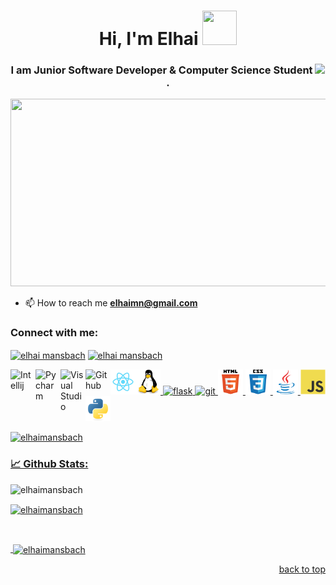 <div id="top"></div>

<h1 align="center">Hi, I'm Elhai <img src="https://github.com/NoobMahbub/NoobMahbub/blob/main/Wave.gif" height="55px" width="55px"/></h1>
<h3 align="center">I am Junior Software Developer & Computer Science Student <img src="https://media.giphy.com/media/WUlplcMpOCEmTGBtBW/giphy.gif" width="30">.</h3>
<div align="center">
  <img src="https://media.giphy.com/media/dWesBcTLavkZuG35MI/giphy.gif" width="600" height="300"/>
</div>

- 📫 How to reach me **elhaimn@gmail.com**
<h3 align="left">Connect with me:</h3>
<p align="left">
<a href="https://www.linkedin.com/in/elhai-mansbach-0966a1234/" target="blank"><img align="center" src="https://raw.githubusercontent.com/rahuldkjain/github-profile-readme-generator/master/src/images/icons/Social/linked-in-alt.svg" alt="elhai mansbach" height="30" width="40"/></a>
<a href="https://www.facebook.com/elhai.mansbach" target="blank"><img align="center" src="https://raw.githubusercontent.com/rahuldkjain/github-profile-readme-generator/master/src/images/icons/Social/facebook.svg" alt="elhai mansbach" height="30" width="40" /></a>
<!-- <a href="https://github.com/ElhaiMansbach" target="blank" url=""><img align="center" src="https://raw.githubusercontent.com/rahuldkjain/github-profile-readme-generator/master/src/images/icons/Social/github.svg" alt="elhai mansbach" height="30" width="40" /></a> -->
</p>

<p align="left"> 
</a>
<a href="https://www.linux.org/" target="_blank" rel="noreferrer"> <img src="https://raw.githubusercontent.com/devicons/devicon/master/icons/linux/linux-original.svg" alt="linux" width="40" height="40"/>
</a>
<img align="left" alt= "Intellij" width="40px" src="https://i.ibb.co/rMJzrfk/Intelli-JIDEA.png" />
<img align="left" alt= "Pycharm" width="40px" src="https://i.ibb.co/SdBmZC2/pycharm.jpg" />
<img align="left" alt= "Visual Studio" width="40px" src="https://i.ibb.co/n7vwtsc/vs.png" />
<a href="https://flask.palletsprojects.com/" target="_blank" rel="noreferrer"> <img src="https://www.vectorlogo.zone/logos/pocoo_flask/pocoo_flask-icon.svg" alt="flask" width="40" height="40"/>
</a>
<a href="https://git-scm.com/" target="_blank" rel="noreferrer"> <img src="https://www.vectorlogo.zone/logos/git-scm/git-scm-icon.svg" alt="git" width="40" height="40"/>
</a>
<img align="left" alt= "Github" width="40px" src="https://i.ibb.co/4W3kdkp/GitHub.png" />
<a href="https://www.w3.org/html/" target="_blank" rel="noreferrer"> <img src="https://raw.githubusercontent.com/devicons/devicon/master/icons/html5/html5-original-wordmark.svg" alt="html5" width="40" height="40"/>
</a>
<a href="https://www.w3schools.com/css/" target="_blank" rel="noreferrer">
<img src="https://raw.githubusercontent.com/devicons/devicon/master/icons/css3/css3-original-wordmark.svg" alt="css3" width="40" height="40"/> 
</a>
<img align="left" alt="React" width="40px" src="https://raw.githubusercontent.com/github/explore/80688e429a7d4ef2fca1e82350fe8e3517d3494d/topics/react/react.png" />
<a href="https://www.java.com" target="_blank" rel="noreferrer"> <img src="https://raw.githubusercontent.com/devicons/devicon/master/icons/java/java-original.svg" alt="java" width="40" height="40"/>
</a>
<a href="https://developer.mozilla.org/en-US/docs/Web/JavaScript" target="_blank" rel="noreferrer"> <img src="https://raw.githubusercontent.com/devicons/devicon/master/icons/javascript/javascript-original.svg" alt="javascript" width="40" height="40"/> 
<a href="https://www.python.org" target="_blank" rel="noreferrer"> <img src="https://raw.githubusercontent.com/devicons/devicon/master/icons/python/python-original.svg" alt="python" width="40" height="40"/> 
</a>
<a href="https://reactjs.org/" target="_blank" rel="noreferrer">                                                               
</p>


<p align="left"> <img src="https://komarev.com/ghpvc/?username=elhaimansbach&label=Profile%20views&color=0e75b6&style=flat" alt="elhaimansbach" /> </p>

<h3>📈 Github Stats:</h3>
<p><img align="left" src="https://github-readme-stats.vercel.app/api/top-langs?username=elhaimansbach&show_icons=true&locale=en&layout=compact" alt="elhaimansbach" /></p>
<br/>
<p><img align="center" src="https://github-readme-streak-stats.herokuapp.com/?user=elhaimansbach&" alt="elhaimansbach" /></p>
<br/>
<p>&nbsp;<img align="center" src="https://github-readme-stats.vercel.app/api?username=elhaimansbach&show_icons=true&locale=en" alt="elhaimansbach" /></p>


<p align="right">
  <a href="#top">back to top</a>
</p>




